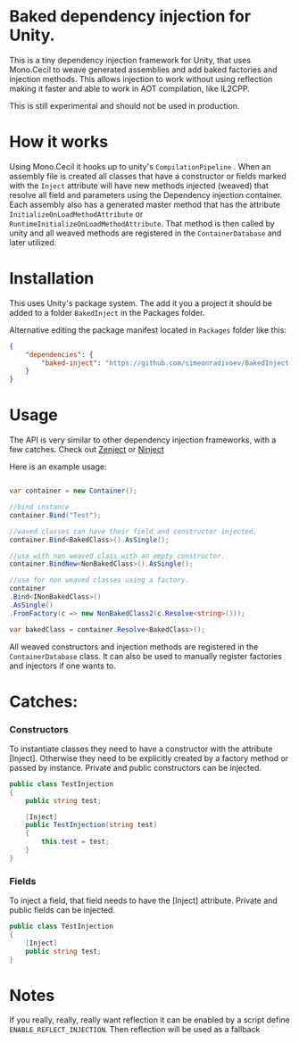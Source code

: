 # Baked dependency injection for Unity.

This is a tiny dependency injection framework for Unity, that uses Mono.Cecil to weave generated assemblies and add baked factories and injection methods. This allows injection to work without using reflection making it faster and able to work in AOT compilation, like IL2CPP.

This is still experimental and should not be used in production.

# How it works
Using Mono.Cecil it hooks up to unity's `CompilationPipeline` . When an assembly file is created all classes that have a constructor or fields marked with the `Inject` attribute will have new methods injected (weaved) that resolve all field and parameters using the Dependency injection container. 
Each assembly also has a generated master method that has the attribute `InitializeOnLoadMethodAttribute` or `RuntimeInitializeOnLoadMethodAttribute`. That method is then called by unity and all weaved methods are registered in the `ContainerDatabase` and later utilized.

# Installation

This uses Unity's package system. The add it you a project it should be added to a folder `BakedInject` in the Packages folder.

Alternative editing the package manifest located in `Packages` folder like this:
``` json
{
    "dependencies": {
        "baked-inject": "https://github.com/simeonradivoev/BakedInject.git"
    }
}
```

# Usage
The API is very similar to other dependency injection frameworks, with a few catches.
Check out [Zenject](https://github.com/modesttree/Zenject) or [Ninject](https://github.com/ninject/ninject)

Here is an example usage:

``` csharp

var container = new Container();

//bind instance
container.Bind("Test");

//waved classes can have their field and constructor injected.
container.Bind<BakedClass>().AsSingle();

//use with non weaved class with an empty constructor.
container.BindNew<NonBakedClass>().AsSingle();

//use for non weaved classes using a factory.
container
.Bind<INonBakedClass>()
.AsSingle()
.FromFactory(c => new NonBakedClass2(c.Resolve<string>()));

var bakedClass = container.Resolve<BakedClass>();
```

All weaved constructors and injection methods are registered in the `ContainerDatabase` class. It can also be used to manually register factories and injectors if one wants to.

# Catches:

### Constructors
To instantiate classes they need to have a constructor with the attribute [Inject]. Otherwise they need to be explicitly created by a factory method or passed by instance. Private and public constructors can be injected.

``` csharp
public class TestInjection
{
    public string test;

    [Inject]
    public TestInjection(string test)
    {
        this.test = test;
    }
}
```

### Fields
To inject a field, that field needs to have the [Inject] attribute. Private and public fields can be injected.
``` csharp
public class TestInjection
{
    [Inject]
    public string test;
}
```

# Notes
If you really, really, really want reflection it can be enabled by a script define `ENABLE_REFLECT_INJECTION`. Then reflection will be used as a fallback